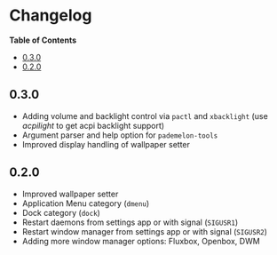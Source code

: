 # Changelog

<!-- START doctoc.sh generated TOC please keep comment here to allow auto update -->
<!-- DO NOT EDIT THIS SECTION, INSTEAD RE-RUN doctoc.sh TO UPDATE -->
**Table of Contents**

- [0.3.0](#030)
- [0.2.0](#020)

<!-- END doctoc.sh generated TOC please keep comment here to allow auto update -->

## 0.3.0
* Adding volume and backlight control via `pactl` and `xbacklight` (use *acpilight* to get acpi backlight support)
* Argument parser and help option for `pademelon-tools`
* Improved display handling of wallpaper setter

## 0.2.0
* Improved wallpaper setter
* Application Menu category (`dmenu`)
* Dock category (`dock`)
* Restart daemons from settings app or with signal (`SIGUSR1`)
* Restart window manager from settings app or with signal (`SIGUSR2`)
* Adding more window manager options: Fluxbox, Openbox, DWM
